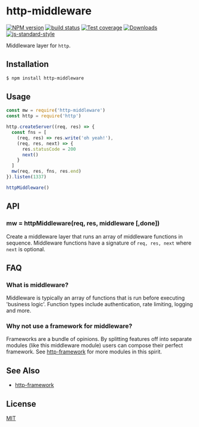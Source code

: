 # http-middleware
[![NPM version][npm-image]][npm-url]
[![build status][travis-image]][travis-url]
[![Test coverage][codecov-image]][codecov-url]
[![Downloads][downloads-image]][downloads-url]
[![js-standard-style][standard-image]][standard-url]

Middleware layer for `http`.

## Installation
```sh
$ npm install http-middleware
```

## Usage
```js
const mw = require('http-middleware')
const http = require('http')

http.createServer((req, res) => {
  const fns = [
    (req, res) => res.write('oh yeah!'),
    (req, res, next) => { 
      res.statusCode = 200
      next()
    }
  ]
  mw(req, res, fns, res.end)
}).listen(1337)

httpMiddleware()
```

## API
### mw = httpMiddleware(req, res, middleware [,done])
Create a middleware layer that runs an array of middleware functions in
sequence. Middleware functions have a signature of `req, res, next` where
`next` is optional.

## FAQ
### What is middleware?
Middleware is typically an array of functions that is run before executing
'business logic'. Function types include authentication, rate limiting, logging
and more.

### Why not use a framework for middleware?
Frameworks are a bundle of opinions. By splitting features off into separate
modules (like this middleware module) users can compose their perfect
framework. See [http-framework](https://github.com/Raynos/http-framework) for
more modules in this spirit.

## See Also
- [http-framework](https://github.com/Raynos/http-framework)

## License
[MIT](https://tldrlegal.com/license/mit-license)

[npm-image]: https://img.shields.io/npm/v/http-middleware.svg?style=flat-square
[npm-url]: https://npmjs.org/package/http-middleware
[travis-image]: https://img.shields.io/travis/yoshuawuyts/http-middleware/master.svg?style=flat-square
[travis-url]: https://travis-ci.org/yoshuawuyts/http-middleware
[codecov-image]: https://img.shields.io/codecov/c/github/yoshuawuyts/http-middleware/master.svg?style=flat-square
[codecov-url]: https://codecov.io/github/yoshuawuyts/http-middleware
[downloads-image]: http://img.shields.io/npm/dm/http-middleware.svg?style=flat-square
[downloads-url]: https://npmjs.org/package/http-middleware
[standard-image]: https://img.shields.io/badge/code%20style-standard-brightgreen.svg?style=flat-square
[standard-url]: https://github.com/feross/standard
